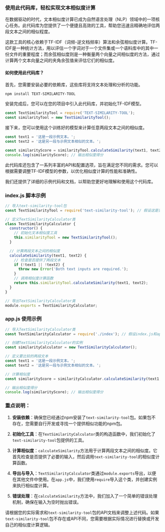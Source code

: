 ### 使用此代码库，轻松实现文本相似度计算

在数据驱动的时代，文本相似度计算已成为自然语言处理（NLP）领域中的一项核心任务。此代码库为您提供了一个便捷且高效的工具，帮助您迅速且精确地评估两段文本之间的相似程度。

这款工具的核心依赖于TF-IDF（词频-逆文档频率）算法和余弦相似度计算。TF-IDF是一种统计方法，用以评估一个字词对于一个文件集或一个语料库中的其中一份文件的重要程度；而余弦相似度则是一种衡量两个向量之间相似度的方法，通过计算两个文本向量之间的夹角余弦值来评估它们的相似度。

#### 如何使用此代码库？

首先，您需要安装必要的依赖库，这些库将支持文本处理和分析的功能。

```bash
npm install TEXT-SIMILARITY-TOOL
```

安装完成后，您可以在您的项目中引入此代码库，并初始化TF-IDF模型。

```javascript
const TextSimilarityTool = require('TEXT-SIMILARITY-TOOL');
const similarityTool = new TextSimilarityTool();
```

接下来，您可以使用这个训练好的模型来计算任意两段文本之间的相似度。

```javascript
const text1 = '这是一段示例文本。';
const text2 = '这是另一段与示例文本相似的文本。';

const similarityScore = similarityTool.calculateSimilarity(text1, text2);
console.log(similarityScore); // 输出相似度得分
```

此代码库还包含了一系列丰富的API和配置选项，旨在满足您不同的需求。您可以根据需要调整TF-IDF模型的参数，以优化相似度计算的性能和准确性。

我们还提供了详细的示例代码和文档，以帮助您更好地理解和使用这个代码库。

### index.js 脚本示例

```javascript
// 导入text-similarity-tool包
const TextSimilarityTool = require('text-similarity-tool'); // 假设这是实际的包名

// 定义TextSimilarityCalculator类
class TextSimilarityCalculator {
  constructor() {
    // 初始化文本相似度工具
    this.similarityTool = new TextSimilarityTool();
  }

  // 计算两段文本之间的相似度
  calculateSimilarity(text1, text2) {
    // 检查是否提供了两段文本
    if (!text1 || !text2) {
      throw new Error('Both text inputs are required.');
    }
    // 调用相似度计算函数
    return this.similarityTool.calculateSimilarity(text1, text2);
  }
}

// 导出TextSimilarityCalculator类
module.exports = TextSimilarityCalculator;
```

### app.js 使用示例

```javascript
// 导入TextSimilarityCalculator类
const TextSimilarityCalculator = require('./index'); // 假设index.js和app.js在同一目录下

// 创建TextSimilarityCalculator的实例
const similarityCalculator = new TextSimilarityCalculator();

// 定义要比较的两段文本
const text1 = '这是一段示例文本。';
const text2 = '这是另一段与示例文本相似的文本。';

// 计算相似度
const similarityScore = similarityCalculator.calculateSimilarity(text1, text2);

// 输出相似度得分
console.log(similarityScore); // 输出相似度得分
```

### 重点说明：

1. **安装依赖**：确保您已经通过npm安装了`text-similarity-tool`包。如果包不存在，您需要自行开发或寻找一个提供相似功能的npm包。

2. **初始化工具**：在`TextSimilarityCalculator`类的构造函数中，我们初始化了`text-similarity-tool`包提供的工具。

3. **计算相似度**：`calculateSimilarity`方法用于计算两段文本之间的相似度。它首先检查是否提供了必要的输入，然后调用`text-similarity-tool`的相似度计算函数。

4. **导出与导入**：`TextSimilarityCalculator`类通过`module.exports`导出，以便在其他文件中使用。在`app.js`中，我们使用`require`导入这个类，并创建实例来执行相似度计算。

5. **错误处理**：在`calculateSimilarity`方法中，我们加入了一个简单的错误处理机制，确保在输入为空时抛出错误。

请根据您的实际需求和`text-similarity-tool`包的API文档来调整上述代码。如果`text-similarity-tool`包不存在或API不同，您需要根据实际情况进行替换或开发自己的相似度计算逻辑。
